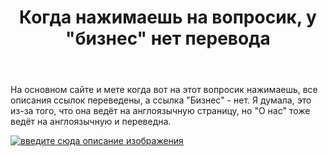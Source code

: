 ﻿---
title: "Когда нажимаешь на вопросик, у &quot;бизнес&quot; нет перевода"
se.owner.user_id: 407435
se.owner.display_name: "Hat"
se.owner.link: "https://ru.meta.stackoverflow.com/users/407435/hat"
se.link: "https://ru.meta.stackoverflow.com/questions/11982/%d0%9a%d0%be%d0%b3%d0%b4%d0%b0-%d0%bd%d0%b0%d0%b6%d0%b8%d0%bc%d0%b0%d0%b5%d1%88%d1%8c-%d0%bd%d0%b0-%d0%b2%d0%be%d0%bf%d1%80%d0%be%d1%81%d0%b8%d0%ba-%d1%83-%d0%b1%d0%b8%d0%b7%d0%bd%d0%b5%d1%81-%d0%bd%d0%b5%d1%82-%d0%bf%d0%b5%d1%80%d0%b5%d0%b2%d0%be%d0%b4%d0%b0"
se.question_id: 11982
se.post_type: question
---
<p>На основном сайте и мете когда вот на этот вопросик нажимаешь, все описания ссылок переведены, а ссылка &quot;Бизнес&quot; - нет. Я думала, это из-за того, что она ведёт на англоязычную страницу, но &quot;О нас&quot; тоже ведёт на англоязычную и переведна.</p>
<p><a href="https://i.stack.imgur.com/S4xkc.png" rel="nofollow noreferrer"><img src="https://i.stack.imgur.com/S4xkc.png" alt="введите сюда описание изображения" /></a></p>
